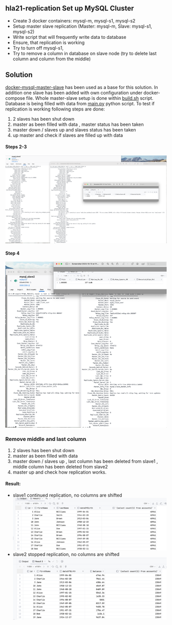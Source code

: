 ## hla21-replication Set up MySQL Cluster

- Create 3 docker containers: mysql-m, mysql-s1, mysql-s2
- Setup master slave replication (Master: mysql-m, Slave: mysql-s1, mysql-s2)
- Write script that will frequently write data to database
- Ensure, that replication is working
- Try to turn off mysql-s1, 
- Try to remove a column in database on slave node (try to delete last column and column from the middle)

## Solution

[docker-mysql-master-slave](https://github.com/vbabak/docker-mysql-master-slave) has been used
as a base for this solution. In addition one slave has been added with own configuration under
docker-compose file. Whole master-slave setup is done within [build.sh](./build.sh) script.
Database is being filled with data from [main.py](./main.py) python script.
To test if replication is working following steps are done:
1) 2 slaves has been shut down
2) master as been filled with data , master status has been taken
3) master down / slaves up and slaves status has been taken
4) up master and check if slaves are filled up with data
#### Steps 2-3
![Check-replication-steps-2-3](./img/check-replication-steps-2-3.png)
#### Step 4
![Check-replication-steps-4](./img/check-replication-steps-4.png)

### Remove middle and last column
1) 2 slaves has been shut down
2) master as been filled with data
3) master down / slaves up , last column has been deleted from slave1 , middle column has been deleted from slave2
4) master up and check how replication works.
#### Result:
- slave1 continued replication, no columns are shifted
![last-column-removed](./img/last-column-removed.png)
- slave2 stopped replication, no columns are shifted
![middle-column-removed](./img/middle-column-removed.png)